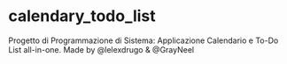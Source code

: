 # calendary_todo_list
Progetto di Programmazione di Sistema: Applicazione Calendario e To-Do List all-in-one. Made by @lelexdrugo &amp; @GrayNeel
